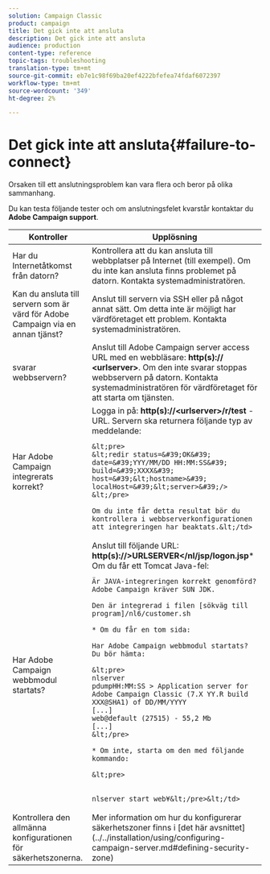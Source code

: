 ```yaml
---
solution: Campaign Classic
product: campaign
title: Det gick inte att ansluta
description: Det gick inte att ansluta
audience: production
content-type: reference
topic-tags: troubleshooting
translation-type: tm+mt
source-git-commit: eb7e1c98f69ba20ef4222bfefea74fdaf6072397
workflow-type: tm+mt
source-wordcount: '349'
ht-degree: 2%

---
```



# Det gick inte att ansluta{#failure-to-connect}

Orsaken till ett anslutningsproblem kan vara flera och beror på olika sammanhang.

Du kan testa följande tester och om anslutningsfelet kvarstår kontaktar du **Adobe Campaign support**.



<table> 
 <thead> 
  <tr> 
   <th>Kontroller<br /> </th> 
   <th>Upplösning<br /> </th> 
  </tr> 
 </thead> 
 <tbody> 
  <tr> 
   <td>Har du Internetåtkomst från datorn?</td> 
   <td>Kontrollera att du kan ansluta till webbplatser på Internet (till exempel). Om du inte kan ansluta finns problemet på datorn. Kontakta systemadministratören.</td>
  </tr>
  <tr> 
   <td>Kan du ansluta till servern som är värd för Adobe Campaign via en annan tjänst?</td> 
   <td>Anslut till servern via SSH eller på något annat sätt. Om detta inte är möjligt har värdföretaget ett problem. Kontakta systemadministratören.</td>
  </tr>
  <tr> 
   <td>svarar webbservern?</td> 
   <td>Anslut till Adobe Campaign server access URL med en webbläsare: <b>http(s):// &lt;urlserver&gt;</b>. Om den inte svarar stoppas webbservern på datorn. Kontakta systemadministratören för värdföretaget för att starta om tjänsten.</td>
  </tr>
  <tr> 
   <td>Har Adobe Campaign integrerats korrekt?</td> 
   <td>Logga in på: <b>http(s)://&lt;urlserver&gt;/r/test</b> -URL. Servern ska returnera följande typ av meddelande:

    &lt;pre>
    &lt;redir status=&#39;OK&#39; date=&#39;YYY/MM/DD HH:MM:SS&#39; build=&#39;XXXX&#39; host=&#39;&lt;hostname>&#39; localHost=&#39;&lt;server>&#39;/>
    &lt;/pre>
    
    Om du inte får detta resultat bör du kontrollera i webbserverkonfigurationen att integreringen har beaktats.&lt;/td>
</tr>
  <tr> 
   <td>Har Adobe Campaign webbmodul startats?</td> 
   <td>
   Anslut till följande URL: <b>http(s)://&gt;URLSERVER&lt;/nl/jsp/logon.jsp</b>* Om du får ett Tomcat Java-fel:

    Är JAVA-integreringen korrekt genomförd? Adobe Campaign kräver SUN JDK.
    
    Den är integrerad i filen [sökväg till program]/nl6/customer.sh
    
    * Om du får en tom sida:
    
    Har Adobe Campaign webbmodul startats? Du bör hämta:
    
    &lt;pre>
    nlserver
    pdumpHH:MM:SS > Application server for Adobe Campaign Classic (7.X YY.R build XXX@SHA1) of DD/MM/YYYY
    [...]
    web@default (27515) - 55,2 Mb
    [...]
    &lt;/pre>
    
    * Om inte, starta om den med följande kommando:
    
    &lt;pre>
    
    
    nlserver start web¥&lt;/pre>&lt;/td>
</tr>
  <tr>
  	<td>Kontrollera den allmänna konfigurationen för säkerhetszonerna.</td>
  	<td>Mer information om hur du konfigurerar säkerhetszoner finns i [det här avsnittet](../../installation/using/configuring-campaign-server.md#defining-security-zone)</td>
  </tr>
 </tbody> 
</table>
